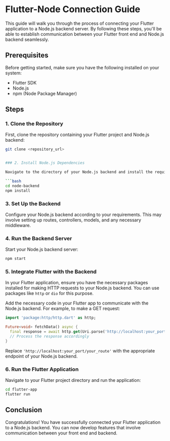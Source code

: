 # Flutter-Node Connection Guide

This guide will walk you through the process of connecting your Flutter application to a Node.js backend server. By following these steps, you'll be able to establish communication between your Flutter front end and Node.js backend seamlessly.

## Prerequisites

Before getting started, make sure you have the following installed on your system:

- Flutter SDK
- Node.js
- npm (Node Package Manager)

## Steps

### 1. Clone the Repository

First, clone the repository containing your Flutter project and Node.js backend:

```bash
git clone <repository_url>


### 2. Install Node.js Dependencies

Navigate to the directory of your Node.js backend and install the required dependencies using npm:

```bash
cd node-backend
npm install
```

### 3. Set Up the Backend

Configure your Node.js backend according to your requirements. This may involve setting up routes, controllers, models, and any necessary middleware.

### 4. Run the Backend Server

Start your Node.js backend server:

```bash
npm start
```

### 5. Integrate Flutter with the Backend

In your Flutter application, ensure you have the necessary packages installed for making HTTP requests to your Node.js backend. You can use packages like `http` or `dio` for this purpose.

Add the necessary code in your Flutter app to communicate with the Node.js backend. For example, to make a GET request:

```dart
import 'package:http/http.dart' as http;

Future<void> fetchData() async {
  final response = await http.get(Uri.parse('http://localhost:your_port/your_route'));
  // Process the response accordingly
}
```

Replace `'http://localhost:your_port/your_route'` with the appropriate endpoint of your Node.js backend.

### 6. Run the Flutter Application

Navigate to your Flutter project directory and run the application:

```bash
cd flutter-app
flutter run
```

## Conclusion

Congratulations! You have successfully connected your Flutter application to a Node.js backend. You can now develop features that involve communication between your front end and backend.
```
```
